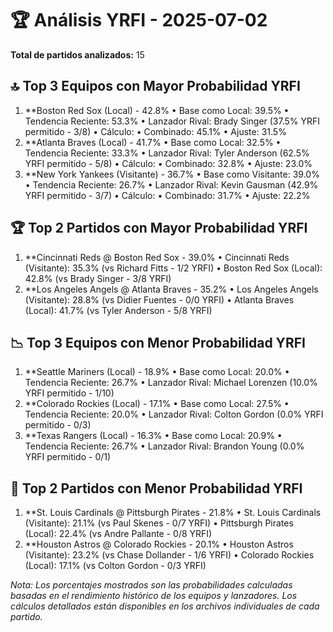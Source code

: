# 🏆 Análisis YRFI - 2025-07-02

**Total de partidos analizados:** 15

## 🔝 Top 3 Equipos con Mayor Probabilidad YRFI
1. **Boston Red Sox (Local) - 42.8%
   • Base como Local: 39.5%
   • Tendencia Reciente: 53.3%
   • Lanzador Rival: Brady Singer (37.5% YRFI permitido - 3/8)
   • Cálculo:
     • Combinado: 45.1%
     • Ajuste: 31.5%
2. **Atlanta Braves (Local) - 41.7%
   • Base como Local: 32.5%
   • Tendencia Reciente: 33.3%
   • Lanzador Rival: Tyler Anderson (62.5% YRFI permitido - 5/8)
   • Cálculo:
     • Combinado: 32.8%
     • Ajuste: 23.0%
3. **New York Yankees (Visitante) - 36.7%
   • Base como Visitante: 39.0%
   • Tendencia Reciente: 26.7%
   • Lanzador Rival: Kevin Gausman (42.9% YRFI permitido - 3/7)
   • Cálculo:
     • Combinado: 31.7%
     • Ajuste: 22.2%

## 🏆 Top 2 Partidos con Mayor Probabilidad YRFI
1. **Cincinnati Reds @ Boston Red Sox - 39.0%
   • Cincinnati Reds (Visitante): 35.3% (vs Richard Fitts - 1/2 YRFI)
   • Boston Red Sox (Local): 42.8% (vs Brady Singer - 3/8 YRFI)
2. **Los Angeles Angels @ Atlanta Braves - 35.2%
   • Los Angeles Angels (Visitante): 28.8% (vs Didier Fuentes - 0/0 YRFI)
   • Atlanta Braves (Local): 41.7% (vs Tyler Anderson - 5/8 YRFI)

## 📉 Top 3 Equipos con Menor Probabilidad YRFI
1. **Seattle Mariners (Local) - 18.9%
   • Base como Local: 20.0%
   • Tendencia Reciente: 26.7%
   • Lanzador Rival: Michael Lorenzen (10.0% YRFI permitido - 1/10)
2. **Colorado Rockies (Local) - 17.1%
   • Base como Local: 27.5%
   • Tendencia Reciente: 20.0%
   • Lanzador Rival: Colton Gordon (0.0% YRFI permitido - 0/3)
3. **Texas Rangers (Local) - 16.3%
   • Base como Local: 20.9%
   • Tendencia Reciente: 26.7%
   • Lanzador Rival: Brandon Young (0.0% YRFI permitido - 0/1)

## 🚫 Top 2 Partidos con Menor Probabilidad YRFI
1. **St. Louis Cardinals @ Pittsburgh Pirates - 21.8%
   • St. Louis Cardinals (Visitante): 21.1% (vs Paul Skenes - 0/7 YRFI)
   • Pittsburgh Pirates (Local): 22.4% (vs Andre Pallante - 0/8 YRFI)
2. **Houston Astros @ Colorado Rockies - 20.1%
   • Houston Astros (Visitante): 23.2% (vs Chase Dollander - 1/6 YRFI)
   • Colorado Rockies (Local): 17.1% (vs Colton Gordon - 0/3 YRFI)

*Nota: Los porcentajes mostrados son las probabilidades calculadas basadas en el rendimiento histórico de los equipos y lanzadores. Los cálculos detallados están disponibles en los archivos individuales de cada partido.*